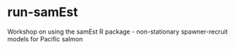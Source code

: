 # run-samEst
Workshop on using the samEst R package - non-stationary spawner-recruit models for Pacific salmon
